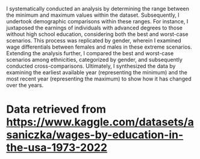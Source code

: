 I systematically conducted an analysis by determining the range between the minimum and maximum values within the dataset. Subsequently, I undertook demographic comparisons within these ranges. For instance, I juxtaposed the earnings of individuals with advanced degrees to those without high school education, considering both the best and worst-case scenarios. This process was replicated by gender, wherein I examined wage differentials between females and males in these extreme scenarios. Extending the analysis further, I compared the best and worst-case scenarios among ethnicities, categorized by gender, and subsequently conducted cross-comparisons. Ultimately, I synthesized the data by examining the earliest available year (representing the minimum) and the most recent year (representing the maximum) to show how it has changed over the years.

# Data retrieved from https://www.kaggle.com/datasets/asaniczka/wages-by-education-in-the-usa-1973-2022
